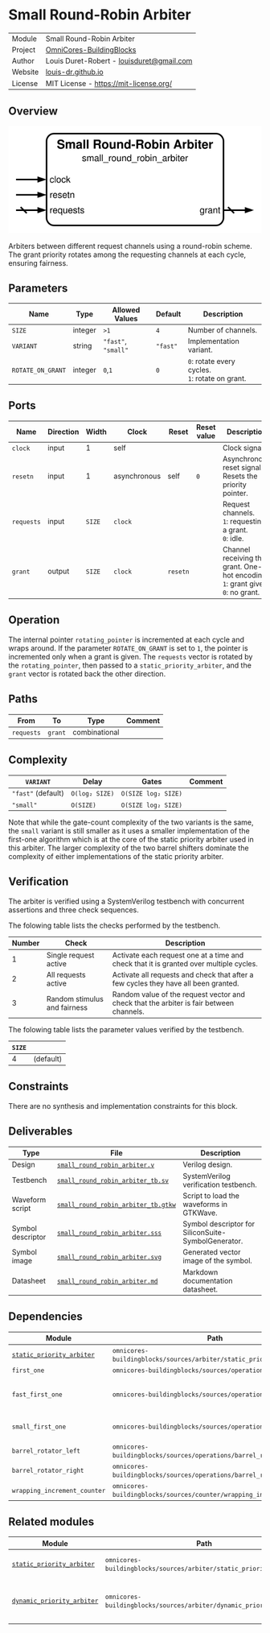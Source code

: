 # Small Round-Robin Arbiter

|         |                                                                                  |
| ------- | -------------------------------------------------------------------------------- |
| Module  | Small Round-Robin Arbiter                                                        |
| Project | [OmniCores-BuildingBlocks](https://github.com/Louis-DR/OmniCores-BuildingBlocks) |
| Author  | Louis Duret-Robert - [louisduret@gmail.com](mailto:louisduret@gmail.com)         |
| Website | [louis-dr.github.io](https://louis-dr.github.io)                                 |
| License | MIT License - https://mit-license.org/                                           |

## Overview

![small_round_robin_arbiter](small_round_robin_arbiter.svg)

Arbiters between different request channels using a round-robin scheme. The grant priority rotates among the requesting channels at each cycle, ensuring fairness.

## Parameters

| Name              | Type    | Allowed Values      | Default  | Description                                         |
| ----------------- | ------- | ------------------- | -------- | --------------------------------------------------- |
| `SIZE`            | integer | `>1`                | `4`      | Number of channels.                                 |
| `VARIANT`         | string  | `"fast"`, `"small"` | `"fast"` | Implementation variant.                             |
| `ROTATE_ON_GRANT` | integer | `0`,`1`             | `0`      | `0`: rotate every cycles.<br/>`1`: rotate on grant. |

## Ports

| Name       | Direction | Width  | Clock        | Reset    | Reset value | Description                                                                             |
| ---------- | --------- | ------ | ------------ | -------- | ----------- | --------------------------------------------------------------------------------------- |
| `clock`    | input     | 1      | self         |          |             | Clock signal.                                                                           |
| `resetn`   | input     | 1      | asynchronous | self     | `0`         | Asynchronous reset signal. Resets the priority pointer.                                 |
| `requests` | input     | `SIZE` | `clock`      |          |             | Request channels.<br/>`1`: requesting a grant.<br/>`0`: idle.                           |
| `grant`    | output    | `SIZE` | `clock`      | `resetn` |             | Channel receiving the grant. One-hot encoding.<br/>`1`: grant given.<br/>`0`: no grant. |

## Operation

The internal pointer `rotating_pointer` is incremented at each cycle and wraps around. If the parameter `ROTATE_ON_GRANT` is set to `1`, the pointer is incremented only when a grant is given. The `requests` vector is rotated by the `rotating_pointer`, then passed to a `static_priority_arbiter`, and the `grant` vector is rotated back the other direction.

## Paths

| From       | To      | Type          | Comment |
| ---------- | ------- | ------------- | ------- |
| `requests` | `grant` | combinational |         |

## Complexity

| `VARIANT`          | Delay          | Gates               | Comment |
| ------------------ | -------------- | ------------------- | ------- |
| `"fast"` (default) | `O(log₂ SIZE)` | `O(SIZE log₂ SIZE)` |         |
| `"small"`          | `O(SIZE)`      | `O(SIZE log₂ SIZE)` |         |

Note that while the gate-count complexity of the two variants is the same, the `small` variant is still smaller as it uses a smaller implementation of the first-one algorithm which is at the core of the static priority arbiter used in this arbiter. The larger complexity of the two barrel shifters dominate the complexity of either implementations of the static priority arbiter.

## Verification

The arbiter is verified using a SystemVerilog testbench with concurrent assertions and three check sequences.

The folowing table lists the checks performed by the testbench.

| Number | Check                        | Description                                                                             |
| ------ | ---------------------------- | --------------------------------------------------------------------------------------- |
| 1      | Single request active        | Activate each request one at a time and check that it is granted over multiple cycles.  |
| 2      | All requests active          | Activate all requests and check that after a few cycles they have all been granted.     |
| 3      | Random stimulus and fairness | Random value of the request vector and check that the arbiter is fair between channels. |

The folowing table lists the parameter values verified by the testbench.

| `SIZE` |           |
| ------ | --------- |
| 4      | (default) |

## Constraints

There are no synthesis and implementation constraints for this block.

## Deliverables

| Type              | File                                                                     | Description                                         |
| ----------------- | ------------------------------------------------------------------------ | --------------------------------------------------- |
| Design            | [`small_round_robin_arbiter.v`](small_round_robin_arbiter.v)             | Verilog design.                                     |
| Testbench         | [`small_round_robin_arbiter_tb.sv`](small_round_robin_arbiter_tb.sv)     | SystemVerilog verification testbench.               |
| Waveform script   | [`small_round_robin_arbiter_tb.gtkw`](small_round_robin_arbiter_tb.gtkw) | Script to load the waveforms in GTKWave.            |
| Symbol descriptor | [`small_round_robin_arbiter.sss`](small_round_robin_arbiter.sss)         | Symbol descriptor for SiliconSuite-SymbolGenerator. |
| Symbol image      | [`small_round_robin_arbiter.svg`](small_round_robin_arbiter.svg)         | Generated vector image of the symbol.               |
| Datasheet         | [`small_round_robin_arbiter.md`](small_round_robin_arbiter.md)           | Markdown documentation datasheet.                   |

## Dependencies

| Module                                                                             | Path                                                                  | Comment                         |
| ---------------------------------------------------------------------------------- | --------------------------------------------------------------------- | ------------------------------- |
| [`static_priority_arbiter`](../static_priority_arbiter/static_priority_arbiter.md) | `omnicores-buildingblocks/sources/arbiter/static_priority_arbiter`    |                                 |
| `first_one`                                                                        | `omnicores-buildingblocks/sources/operations/first_one`               |                                 |
| `fast_first_one`                                                                   | `omnicores-buildingblocks/sources/operations/first_one`               | For the default `fast` variant. |
| `small_first_one`                                                                  | `omnicores-buildingblocks/sources/operations/first_one`               | For the `small` variant.        |
| `barrel_rotator_left`                                                              | `omnicores-buildingblocks/sources/operations/barrel_rotator_left`     |                                 |
| `barrel_rotator_right`                                                             | `omnicores-buildingblocks/sources/operations/barrel_rotator_right`    |                                 |
| `wrapping_increment_counter`                                                       | `omnicores-buildingblocks/sources/counter/wrapping_increment_counter` |                                 |

## Related modules

| Module                                                                                | Path                                                                | Comment                                    |
| ------------------------------------------------------------------------------------- | ------------------------------------------------------------------- | ------------------------------------------ |
| [`static_priority_arbiter`](../static_priority_arbiter/static_priority_arbiter.md)    | `omnicores-buildingblocks/sources/arbiter/static_priority_arbiter`  | Simpler but unfair arbiter.                |
| [`dynamic_priority_arbiter`](../dynamic_priority_arbiter/dynamic_priority_arbiter.md) | `omnicores-buildingblocks/sources/arbiter/dynamic_priority_arbiter` | Arbiter with per-channel dynamic priority. |
